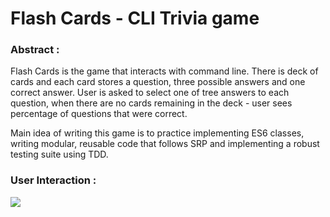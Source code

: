 # Flash Cards - CLI Trivia game

### Abstract :
Flash Cards is the game that interacts with command line. There is deck of cards and each card stores a question, three possible answers and one correct answer. User is asked to select one of tree answers to each question, when there are no cards remaining in the deck - user sees percentage of questions that were correct.

Main idea of writing this game is to practice implementing ES6 classes, writing modular, reusable code that follows SRP and implementing a robust testing suite using TDD.


### User Interaction : 
![](img/1.gif)

